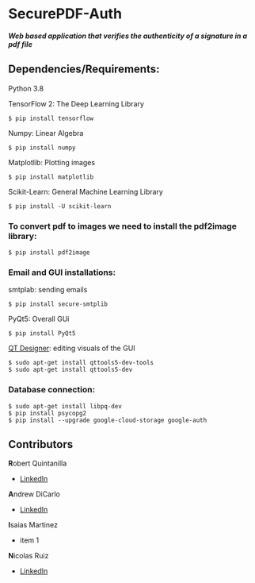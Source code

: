 # **SecurePDF-Auth**

***Web based application that verifies the authenticity of a signature in a pdf file***

## **Dependencies/Requirements:**

Python 3.8

TensorFlow 2: The Deep Learning Library

```shell
$ pip install tensorflow
```

Numpy: Linear Algebra

```shell
$ pip install numpy
```

Matplotlib: Plotting images

```shell
$ pip install matplotlib 
```

Scikit-Learn: General Machine Learning Library

```shell
$ pip install -U scikit-learn
```

### **To convert pdf to images we need to install the pdf2image library:**

```shell
$ pip install pdf2image
```

### **Email and GUI installations:** 

smtplab: sending emails

```shell
$ pip install secure-smtplib
```

PyQt5: Overall GUi

```shell
$ pip install PyQt5
```

[QT Designer](https://pythonbasics.org/qt-designer-python/): editing visuals of the GUI

```shell
$ sudo apt-get install qttools5-dev-tools
$ sudo apt-get install qttools5-dev
```

### **Database connection:**

```shell
$ sudo apt-get install libpq-dev
$ pip install psycopg2
$ pip install --upgrade google-cloud-storage google-auth
```

## Contributors

**R**obert Quintanilla
  * [LinkedIn](https://www.linkedin.com/in/robert-quintanilla-462710181)
 
**A**ndrew DiCarlo
  * [LinkedIn](https://www.linkedin.com/in/andrew-dicarlo-192348141/)
 
**I**saias Martinez
  * item 1

**N**icolas Ruiz
  * [LinkedIn](www.linkedin.com/in/nicolas-s-ruiz)
